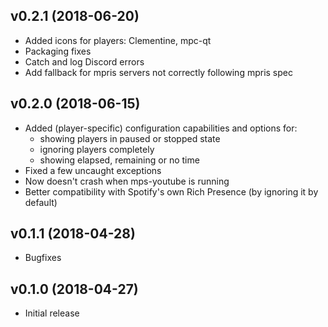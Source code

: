 v0.2.1 (2018-06-20)
-------------------

* Added icons for players: Clementine, mpc-qt
* Packaging fixes
* Catch and log Discord errors
* Add fallback for mpris servers not correctly following mpris spec


v0.2.0 (2018-06-15)
-------------------

* Added (player-specific) configuration capabilities and options for:
  - showing players in paused or stopped state
  - ignoring players completely
  - showing elapsed, remaining or no time
* Fixed a few uncaught exceptions
* Now doesn't crash when mps-youtube is running
* Better compatibility with Spotify's own Rich Presence
  (by ignoring it by default)


v0.1.1 (2018-04-28)
-------------------

* Bugfixes


v0.1.0 (2018-04-27)
-------------------

* Initial release
